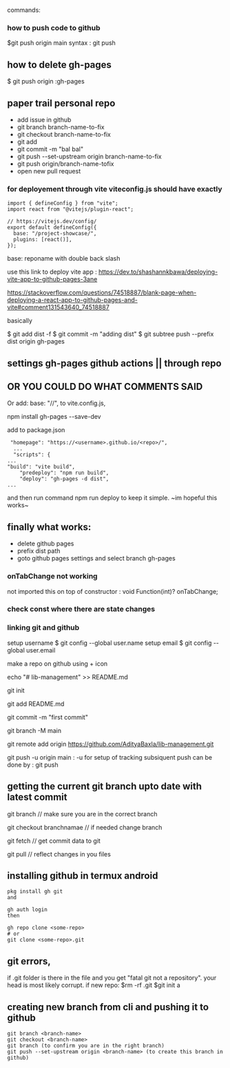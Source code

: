 commands: 
### how to push code to github
$git push origin main
syntax : git push <remote> <branch-name>

## how to delete gh-pages
$ git push origin :gh-pages

## paper trail personal repo
- add issue in github
- git branch branch-name-to-fix
- git checkout branch-name-to-fix
- git add
- git commit -m "bal bal"
- git push --set-upstream origin branch-name-to-fix
- git push origin/branch-name-tofix
- open new pull request



### for deployement through vite viteconfig.js should have exactly
```
import { defineConfig } from "vite";
import react from "@vitejs/plugin-react";

// https://vitejs.dev/config/
export default defineConfig({
  base: "/project-showcase/",
  plugins: [react()],
});

```

base: reponame  with double back slash

use this link to deploy vite app : https://dev.to/shashannkbawa/deploying-vite-app-to-github-pages-3ane

https://stackoverflow.com/questions/74518887/blank-page-when-deploying-a-react-app-to-github-pages-and-vite#comment131543640_74518887



basically 

$ git add dist -f
$ git commit -m "adding dist"
$ git subtree push --prefix dist origin gh-pages

## settings gh-pages github actions || through repo

## OR YOU COULD DO WHAT COMMENTS SAID
Or add: base: "/<repo>/", to vite.config.js,

npm install gh-pages --save-dev

add to package.json

```
 "homepage": "https://<username>.github.io/<repo>/",
  ...
  "scripts": {
...
"build": "vite build",
    "predeploy": "npm run build",
    "deploy": "gh-pages -d dist",
...
```
and then run command npm run deploy to keep it simple.
~im hopeful this works~

## finally what works:
- delete github pages
- prefix dist path
- goto github pages settings and select branch gh-pages

### onTabChange not working
not imported this on top of constructor :  void Function(int)? onTabChange;
### check const where there are state changes

### linking git and github
setup username 
$ git config --global user.name
setup email
$ git config --global user.email

make a repo on github using + icon

echo "# lib-management" >> README.md

git init

git add README.md

git commit -m "first commit"

git branch -M main

git remote add origin https://github.com/AdityaBaxla/lib-management.git

git push -u origin main : -u for setup of tracking subsiquent push can be done by : git push

## getting the current git branch upto date with latest commit

git branch // make sure you are in the correct branch

git checkout branchnamae // if needed change branch

git fetch // get commit data to git

git pull // reflect changes in you files

## installing github in termux android
```
pkg install gh git
and

gh auth login
then

gh repo clone <some-repo>
# or
git clone <some-repo>.git
```
## git errors,
if .git folder is there in the file and you get "fatal git not a  repository". your head is most likely corrupt.
if new repo:
$rm -rf .git
$git init
a
## creating new branch from cli and pushing it to github
```
git branch <branch-name>
git checkout <branch-name>
git branch (to confirm you are in the right branch)
git push --set-upstream origin <branch-name> (to create this branch in github)
```
